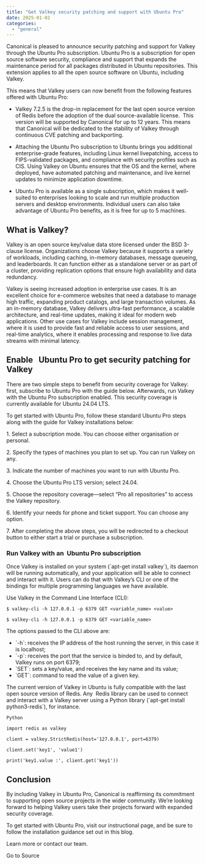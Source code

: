 ```yaml
---
title: "Get Valkey security patching and support with Ubuntu Pro"
date: 2025-01-02
categories: 
  - "general"
---
```


Canonical is pleased to announce security patching and support for Valkey through the Ubuntu Pro subscription. Ubuntu Pro is a subscription for open source software security, compliance and support that expands the maintenance period for all packages distributed in Ubuntu repositories. This extension applies to all the open source software on Ubuntu, including Valkey.

This means that Valkey users can now benefit from the following features offered with Ubuntu Pro:

- Valkey 7.2.5 is the drop-in replacement for the last open source version of Redis before the adoption of the dual source-available license.  This version will be supported by Canonical for up to 12 years. This means that Canonical will be dedicated to the stability of Valkey through continuous CVE patching and backporting.  
    
- Attaching the Ubuntu Pro subscription to Ubuntu brings you additional enterprise-grade features, including Linux kernel livepatching, access to FIPS-validated packages, and compliance with security profiles such as CIS. Using Valkey on Ubuntu ensures that the OS and the kernel, where deployed, have automated patching and maintenance, and live kernel updates to minimize application downtime.  
    
- Ubuntu Pro is available as a single subscription, which makes it well-suited to enterprises looking to scale and run multiple production servers and desktop environments. Individual users can also take advantage of Ubuntu Pro benefits, as it is free for up to 5 machines.

## What is Valkey?

Valkey is an open source key/value data store licensed under the BSD 3-clause license. Organizations choose Valkey because it supports a variety of workloads, including caching, in-memory databases, message queueing, and leaderboards. It can function either as a standalone server or as part of a cluster, providing replication options that ensure high availability and data redundancy.

Valkey is seeing increased adoption in enterprise use cases. It is an excellent choice for e-commerce websites that need a database to manage high traffic, expanding product catalogs, and large transaction volumes. As an in-memory database, Valkey delivers ultra-fast performance, a scalable architecture, and real-time updates, making it ideal for modern web applications. Other use cases for Valkey include session management, where it is used to provide fast and reliable access to user sessions, and real-time analytics, where it enables processing and response to live data streams with minimal latency.

## Enable   Ubuntu Pro to get security patching for Valkey

There are two simple steps to benefit from security coverage for Valkey: first, subscribe to Ubuntu Pro with the guide below. Afterwards, run Valkey with the Ubuntu Pro subscription enabled. This security coverage is currently available for Ubuntu 24.04 LTS.

To get started with Ubuntu Pro, follow these standard Ubuntu Pro steps along with the guide for Valkey installations below:

1\. Select a subscription mode. You can choose either organisation or personal.

2\. Specify the types of machines you plan to set up. You can run Valkey on any.

3\. Indicate the number of machines you want to run with Ubuntu Pro.

4\. Choose the Ubuntu Pro LTS version; select 24.04.

5\. Choose the repository coverage—select “Pro all repositories” to access the Valkey repository.

6\. Identify your needs for phone and ticket support. You can choose any option.

7\. After completing the above steps, you will be redirected to a checkout button to either start a trial or purchase a subscription.  

### Run Valkey with an  Ubuntu Pro subscription

Once Valkey is installed on your system (\`apt-get install valkey\`), its daemon will be running automatically, and your application will be able to connect and interact with it. Users can do that with Valkey’s CLI or one of the bindings for multiple programming languages we have available.

Use Valkey in the Command Line Interface (CLI):

```
$ valkey-cli -h 127.0.0.1 -p 6379 GET <variable_name> <value>

$ valkey-cli -h 127.0.0.1 -p 6379 GET <variable_name>

```

The options passed to the CLI above are:

- \`-h\`: receives the IP address of the host running the server, in this case it is localhost;
- \`-p\`: receives the port that the service is binded to, and by default, Valkey runs on port 6379;
- \`SET\`: sets a key/value, and receives the key name and its value; 
- \`GET\`: command to read the value of a given key.

The current version of Valkey in Ubuntu is fully compatible with the last open source version of Redis. Any  Redis library can be used to connect and interact with a Valkey server using a Python library (\`apt-get install python3-redis\`), for instance. 

```
Python

import redis as valkey

client = valkey.StrictRedis(host='127.0.0.1', port=6379)

client.set('key1', 'value1')

print('key1.value :', client.get('key1'))
```

## Conclusion 

By including Valkey in Ubuntu Pro, Canonical is reaffirming its commitment to supporting open source projects in the wider community. We’re looking forward to helping Valkey users take their projects forward with expanded security coverage.  

To get started with Ubuntu Pro, visit our instructional page, and be sure to follow the installation guidance set out in this blog. 

Learn more or contact our team.

Go to Source
